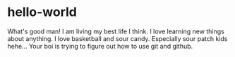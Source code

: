 # hello-world

What's good man! I am living my best life I think. I love learning new things about anything.
I love basketball and sour candy. Especially sour patch kids hehe...
Your boi is trying to figure out how to use git and github. 
